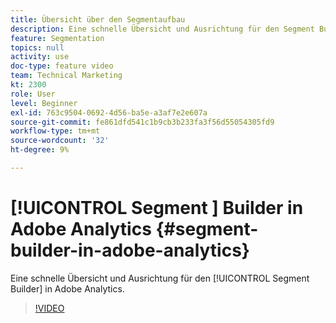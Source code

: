 ```yaml
---
title: Übersicht über den Segmentaufbau
description: Eine schnelle Übersicht und Ausrichtung für den Segment Builder in Adobe Analytics.
feature: Segmentation
topics: null
activity: use
doc-type: feature video
team: Technical Marketing
kt: 2300
role: User
level: Beginner
exl-id: 763c9504-0692-4d56-ba5e-a3af7e2e607a
source-git-commit: fe861dfd541c1b9cb3b233fa3f56d55054305fd9
workflow-type: tm+mt
source-wordcount: '32'
ht-degree: 9%

---
```


# [!UICONTROL Segment ] Builder in Adobe Analytics {#segment-builder-in-adobe-analytics}

Eine schnelle Übersicht und Ausrichtung für den [!UICONTROL Segment Builder] in Adobe Analytics.

>[!VIDEO](https://video.tv.adobe.com/v/25404/?quality=12)

